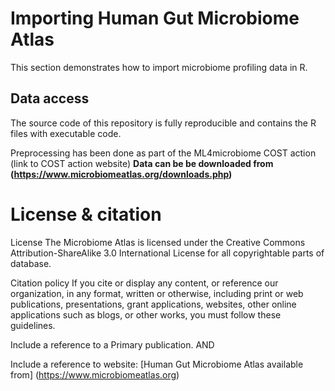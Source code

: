 
          
# Importing  Human Gut Microbiome Atlas 

This section demonstrates how to import microbiome profiling data in R.

## Data access
The source code of this repository is fully reproducible and contains the R files with executable code. 

Preprocessing has been done as part of the ML4microbiome COST action (link to COST action website)
**Data can be be downloaded from (https://www.microbiomeatlas.org/downloads.php)**

# License & citation
License
The Microbiome Atlas is licensed under the Creative Commons Attribution-ShareAlike 3.0 International License for all copyrightable parts of  database.

Citation policy
If you cite or display any content, or reference our organization, in any format, written or otherwise, including print or web publications, presentations, grant applications, websites, other online applications such as blogs, or other works, you must follow these guidelines.

Include a reference to a Primary publication.
AND

Include a reference to website: [Human Gut Microbiome Atlas available from] (https://www.microbiomeatlas.org)
